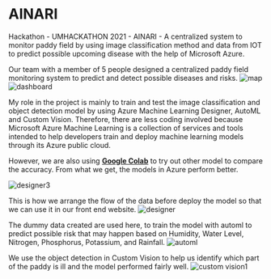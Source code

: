 # AINARI
Hackathon - UMHACKATHON 2021 - AINARI - A centralized system to monitor paddy field by using image classification method and data from IOT to predict possible upcoming disease with the help of Microsoft Azure.

Our team with a member of 5 people designed a centralized paddy field monitoring system to predict and detect possible diseases and risks.
![map](https://user-images.githubusercontent.com/65883921/135128461-4948a6da-e38a-4174-a0f3-a64dd7b134a1.png)
![dashboard](https://user-images.githubusercontent.com/65883921/135128473-741cb329-0d19-49d4-b7cd-db92ffffc6e2.png)

My role in the project is mainly to train and test the image classification and object detection model by using Azure Machine Learning Designer, AutoML and Custom Vision.
Therefore, there are less coding involved because Microsoft Azure Machine Learning is a collection of services and tools intended to help developers train and 
deploy machine learning models through its Azure public cloud.

However, we are also using **[Google Colab](https://colab.research.google.com/drive/1vkZQNxAoq5Va8CfmEQgL-lcOGdkBxbeC?usp=sharing)** to try out other model to compare the accuracy.
From what we get, the models in Azure perform better.

![designer3](https://user-images.githubusercontent.com/65883921/135126867-80b11d4e-5ecf-49ae-ae0d-26f1fe9c95e4.png)

This is how we arrange the flow of the data before deploy the model so that we can use it in our front end website.
![designer](https://user-images.githubusercontent.com/65883921/135126880-06648a5a-70c4-44c8-b6c3-daa52e8bef40.png)

The dummy data created are used here, to train the model with automl to predict possible risk that may happen 
based on Humidity, Water Level, Nitrogen, Phosphorus, Potassium, and Rainfall.
![automl](https://user-images.githubusercontent.com/65883921/135126929-bc12e5c6-9577-4673-8412-664cfffc06e5.png)

We use the object detection in Custom Vision to help us identify which part of the paddy is ill and the model performed fairly well.
![custom vision1](https://user-images.githubusercontent.com/65883921/135126938-07d2f6e1-311f-4707-a513-95a3eeffd939.png)

